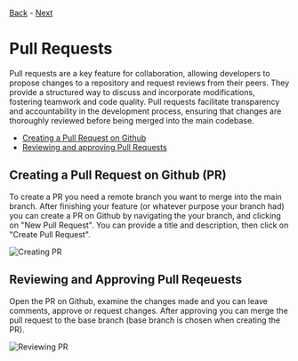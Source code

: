 [Back](https://github.com/dawudg/pt-git-workshop/blob/main/GIT_BRANCHES.md) - [Next](https://github.com/dawudg/pt-git-workshop/blob/main/ACTIONS.md)

# Pull Requests

Pull requests are a key feature for collaboration, allowing developers to propose changes to a repository and request reviews from their peers.
They provide a structured way to discuss and incorporate modifications, fostering teamwork and code quality.
Pull requests facilitate transparency and accountability in the development process, ensuring that changes are thoroughly reviewed before being merged into the main codebase.

- [Creating a Pull Request on Github](#creating-a-pull-request-on-github-pr)
- [Reviewing and approving Pull Requests](#reviewing-and-approving-pull-requests)


## Creating a Pull Request on Github (PR)

To create a PR you need a remote branch you want to merge into the main branch.
After finishing your feature (or whatever purpose your branch had) you can create a PR on Github by navigating the your branch, and clicking on "New Pull Request".
You can provide a title and description, then click on "Create Pull Request".

![Creating PR](https://i.imgur.com/ElduCLE.png)


## Reviewing and Approving Pull Reqeuests

Open the PR on Github, examine the changes made and you can leave comments, approve or request changes.
After approving you can merge the pull request to the base branch (base branch is chosen when creating the PR).

![Reviewing PR](https://i.imgur.com/uqKsqI8.png)
